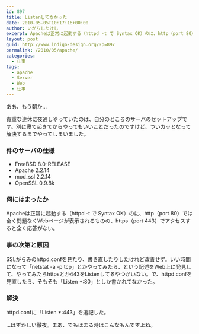 ```yaml
---
id: 897
title: Listenしてなかった
date: 2010-05-05T10:17:16+00:00
author: いがらしたけし
excerpt: Apacheは正常に起動する（httpd -t で Syntax OK）のに、http（port 80）では全く問題なくWebページが表示されるものの、https（port 443）でアクセスすると全く応答がない。
layout: post
guid: http://www.indigo-design.org/?p=897
permalink: /2010/05/apache/
categories:
  - 仕事
tags:
  - apache
  - Server
  - Web
  - 仕事
---
```

ああ、もう朝か…

貴重な連休に夜通しやっていたのは、自分のところのサーバのセットアップです。別に寝て起きてからやってもいいことだったのですけど、ついカッとなって解決するまでやってしまいました。

### 件のサーバの仕様

  * FreeBSD 8.0-RELEASE
  * Apache 2.2.14
  * mod_ssl 2.2.14
  * OpenSSL 0.9.8k

### 何にはまったか

Apacheは正常に起動する（httpd -t で Syntax OK）のに、http（port 80）では全く問題なくWebページが表示されるものの、https（port 443）でアクセスすると全く応答がない。

### 事の次第と原因

SSLがらみのhttpd.confを見たり、書き直したりしたけれど改善せず。いい時間になって「netstat -a -p tcp」とかやってみたら、という記述をWeb上に発見して、やってみたらhttpsとか443をListenしてるやつがいない。で、httpd.confを見直したら、そもそも「Listen *:80」としか書かれてなかった。

### 解決

httpd.confに「Listen *:443」を追記した。

…はずかしい徹夜。まあ、でもはまる時はこんなもんですよね。

